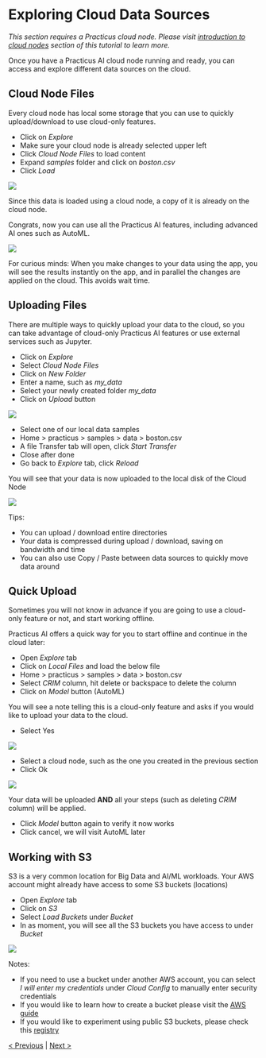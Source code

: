 # Exploring Cloud Data Sources

_This section requires a Practicus cloud node. Please visit [introduction to cloud nodes](cloud-intro.md) section of this tutorial to learn more._

Once you have a Practicus AI cloud node running and ready, you can access and explore different data sources on the cloud. 

## Cloud Node Files

Every cloud node has local some storage that you can use to quickly upload/download to use cloud-only features. 

- Click on _Explore_
- Make sure your cloud node is already selected upper left
- Click _Cloud Node Files_ to load content 
- Expand _samples_ folder and click on _boston.csv_
- Click _Load_ 

![](img/explore/load-boston.png)

Since this data is loaded using a cloud node, a copy of it is already on the cloud node. 

Congrats, now you can use all the Practicus AI features, including advanced AI ones such as AutoML.

![](img/explore/boston.png)

For curious minds: When you make changes to your data using the app, you will see the results instantly on the app, and in parallel the changes are applied on the cloud. This avoids wait time.

## Uploading Files

There are multiple ways to quickly upload your data to the cloud, so you can take advantage of cloud-only Practicus AI features or use external services such as Jupyter. 

- Click on _Explore_  
- Select _Cloud Node Files_
- Click on _New Folder_
- Enter a name, such as _my_data_
- Select your newly created folder _my_data_ 
- Click on _Upload_ button

![](img/explore/upload-1.png)

- Select one of our local data samples
- Home > practicus > samples > data > boston.csv
- A file Transfer tab will open, click _Start Transfer_
- Close after done 
- Go back to _Explore_ tab, click _Reload_ 

You will see that your data is now uploaded to the local disk of the Cloud Node

![](img/explore/upload-2.png)

Tips:

- You can upload / download entire directories 
- Your data is compressed during upload / download, saving on bandwidth and time
- You can also use Copy / Paste between data sources to quickly move data around

## Quick Upload

Sometimes you will not know in advance if you are going to use a cloud-only feature or not, and start working offline. 

Practicus AI offers a quick way for you to start offline and continue in the cloud later:

- Open _Explore_ tab
- Click on _Local Files_ and load the below file 
- Home > practicus > samples > data > boston.csv 
- Select _CRIM_ column, hit delete or backspace to delete the column
- Click on _Model_ button (AutoML) 

You will see a note telling this is a cloud-only feature and asks if you would like to upload your data to the cloud.

- Select Yes

![](img/explore/quick-upload-1.png)

- Select a cloud node, such as the one you created in the previous section
- Click Ok

![](img/explore/quick-upload-2.png)

Your data will be uploaded **AND** all your steps (such as deleting _CRIM_ column) will be applied. 

- Click _Model_ button again to verify it now works
- Click cancel, we will visit AutoML later

## Working with S3

S3 is a very common location for Big Data and AI/ML workloads. Your AWS account might already have access to some S3 buckets (locations)  

- Open _Explore_ tab
- Click on _S3_
- Select _Load Buckets_ under _Bucket_
- In as moment, you will see all the S3 buckets you have access to under _Bucket_

![](img/explore/s3.png)

Notes: 

- If you need to use a bucket under another AWS account, you can select _I will enter my credentials_ under _Cloud Config_ to manually enter security credentials
- If you would like to learn how to create a bucket please visit the [AWS guide](https://docs.aws.amazon.com/AmazonS3/latest/userguide/create-bucket-overview.html)
- If you would like to experiment using public S3 buckets, please check this [registry](https://registry.opendata.aws/)


[< Previous](cloud-intro.md) | [Next >](data-profiling.md)